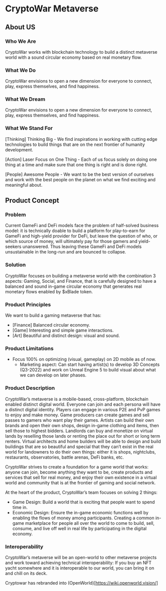 # CryptoWar Metaverse

## About US

### Who We Are

CryptoWar works with blockchain technology to build a distinct metaverse world with a sound circular economy based on real monetary flow.

### What We Do

CryptoWar envisions to open a new dimension for everyone to connect, play, express themselves, and find happiness.

### What We Dream

CryptoWar envisions to open a new dimension for everyone to connect, play, express themselves, and find happiness.

### What We Stand For

\[Thinking] Thinking Big - We find inspirations in working with cutting edge technologies to build things that are on the next frontier of humanity development.

\[Action] Laser Focus on One Thing - Each of us focus solely on doing one thing at a time and make sure that one thing is right and is done right.

\[People] Awesome People - We want to be the best version of ourselves and work with the best people on the planet on what we find exciting and meaningful about.

## Product Concept

### Problem

Current GameFi and DeFi models face the problem of half-solved business model: it is technically doable to build a platform for play-to-earn for GameFi and high-yield provider for DeFi, but leave the question of who, or which source of money, will ultimately pay for those gamers and yield-seekers unanswered. Thus leaving these GameFi and DeFi models unsustainable in the long-run and are bounced to collapse.

### Solution

CryptoWar focuses on building a metaverse world with the combination 3 aspects: Gaming, Social, and Finance, that is carefully designed to have a balanced and sound in-game circular economy that generates real monetary flows enabled by $xBlade token.

### Product Principles

We want to build a gaming metaverse that has:

* \[Finance] Balanced circular economy.
* \[Game] Interesting and simple game interactions.
* \[Art] Beautiful and distinct design: visual and sound.

### Product Limitations

* Focus 100% on optimizing (visual, gameplay) on 2D mobile as of now.
  * Marketing aspect: Can start having artist(s) to develop 3D Concepts (Q3-2022) and work on Unreal Engine 5 to build visual about what we can develop on later phases.

### Product Description

CryptoWar’s metaverse is a mobile-based, cross-platform, blockchain enabled distinct digital world. Everyone can join and each persona will have a distinct digital identity. Players can engage in various P2E and PvP games to enjoy and make money. Game producers can create games and sell passes to gamers who want play their games. Artists can build their own brands and open their own shops, design in-game clothing and items, then sell those to highest bidders. Landlords can buy and monetize on virtual lands by reselling those lands or renting the place out for short or long term renters. Virtual architects and home builders will be able to design and build buildings that are so beautiful and special that they can’t exist in the real world for landowners to do their own things: either it is shops, nightclubs, restaurants, observatories, battle arenas, DeFi banks, etc.

CryptoWar strives to create a foundation for a game world that works: anyone can join, become anything they want to be, create products and services that sell for real money, and enjoy their own existence in a virtual world and community that is at the frontier of gaming and social network.

At the heart of the product, CryptoWar’s team focuses on solving 2 things:

* Game Design: Build a world that is exciting that people want to spend time in.
* Economic Design: Ensure the in-game economic functions well by enabling the flows of money among participants. Creating a common in-game marketplace for people all over the world to come to build, sell, consume, and live off well in real life by participating in the digital economy.

### Interoperability

CryptoWar’s metaverse will be an open-world to other metaverse projects and work toward achieving technical interoperability: If you buy an NFT yacht somewhere and it is interoperable to our world, you can bring it on and chill on its deck.

Cryptowar has rebranded into (OpenWorld)[https://wiki.openworld.vision/]

